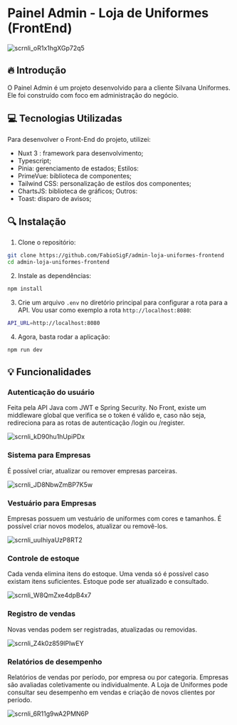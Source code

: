 # Painel Admin - Loja de Uniformes (FrontEnd)

![scrnli_oR1x1hgXGp72q5](https://github.com/user-attachments/assets/f6603c04-9c30-4f80-b4a5-32d0bd650690)

## :fire: Introdução

O Painel Admin é um projeto desenvolvido para a cliente Silvana Uniformes. Ele foi construído com foco em administração do negócio.

## :computer: Tecnologias Utilizadas

Para desenvolver o Front-End do projeto, utilizei:
- Nuxt 3 : framework para desenvolvimento;
- Typescript;
- Pinia: gerenciamento de estados;
Estilos:
- PrimeVue: biblioteca de componentes;
- Tailwind CSS: personalização de estilos dos componentes;
- ChartsJS: biblioteca de gráficos;
Outros:
- Toast: disparo de avisos;

## :mag: Instalação

1. Clone o repositório:

```bash
git clone https://github.com/FabioSigF/admin-loja-uniformes-frontend
cd admin-loja-uniformes-frontend
```

2. Instale as dependências:

```bash
npm install
```

3. Crie um arquivo `.env` no diretório principal para configurar a rota para a API. Vou usar como exemplo a rota `http://localhost:8080`:

```bash
API_URL=http://localhost:8080
```

4. Agora, basta rodar a aplicação:

```bash
npm run dev
```


## :bulb: Funcionalidades

### Autenticação do usuário

Feita pela API Java com JWT e Spring Security. No Front, existe um middleware global que verifica se o token é válido e, caso não seja, redireciona para as rotas de autenticação /login ou /register.

![scrnli_kD90hu1hUpiPDx](https://github.com/user-attachments/assets/6b27c683-e6c2-4c70-b830-7289b0001a96)

### Sistema para Empresas
É possível criar, atualizar ou remover empresas parceiras. 

![scrnli_JD8NbwZmBP7K5w](https://github.com/user-attachments/assets/61b2c330-0e80-4349-a2c4-ff734361e73f)

### Vestuário para Empresas        

Empresas possuem um vestuário de uniformes com cores e tamanhos. É possível criar novos modelos, atualizar ou removê-los.

![scrnli_uuIhiyaUzP8RT2](https://github.com/user-attachments/assets/7c55ac29-323a-4a87-8a6f-00be710d4ae0)

### Controle de estoque       

Cada venda elimina itens do estoque. Uma venda só é possível caso existam itens suficientes. Estoque pode ser atualizado e consultado. 

![scrnli_W8QmZxe4dpB4x7](https://github.com/user-attachments/assets/4d210d36-4dff-4184-8ccf-3d63f98971c2)

### Registro de vendas

Novas vendas podem ser registradas, atualizadas ou removidas.                   

![scrnli_Z4k0z859lPlwEY](https://github.com/user-attachments/assets/68194f68-ab39-45e8-b5da-795ff35fab68)

### Relatórios de desempenho       

Relatórios de vendas por período, por empresa ou por categoria. Empresas são avaliadas coletivamente ou individualmente. A Loja de Uniformes pode consultar seu desempenho em vendas e criação de novos clientes por período.

![scrnli_6R11g9wA2PMN6P](https://github.com/user-attachments/assets/074ce969-199f-4ec4-a6e6-cfa8e84571a3)
